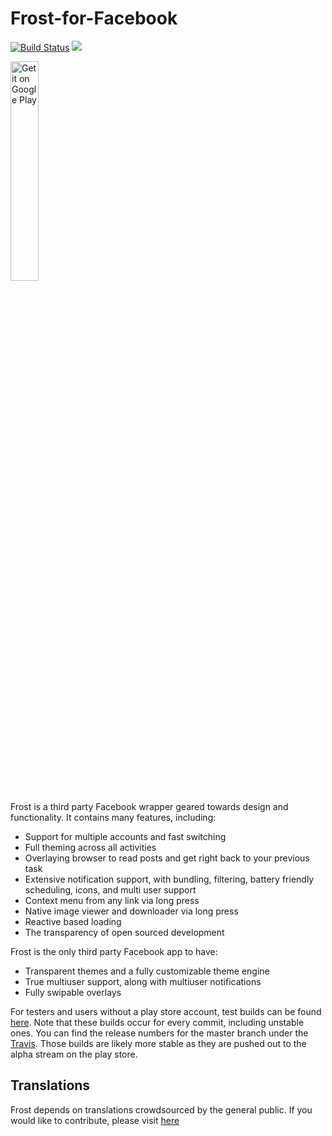 # Frost-for-Facebook

[![Build Status](https://travis-ci.org/AllanWang/Frost-for-Facebook.svg?branch=master)](https://travis-ci.org/AllanWang/Frost-for-Facebook)
[![](https://raw.githubusercontent.com/ZenHubIO/support/master/zenhub-badge.png)](https://zenhub.com)

<a href='https://play.google.com/store/apps/details?id=com.pitchedapps.frost&utm_source=github'><img alt='Get it on Google Play' width="30%" src='https://play.google.com/intl/en_us/badges/images/generic/en_badge_web_generic.png'/></a>

Frost is a third party Facebook wrapper geared towards design and functionality.
It contains many features, including:
* Support for multiple accounts and fast switching
* Full theming across all activities
* Overlaying browser to read posts and get right back to your previous task
* Extensive notification support, with bundling, filtering, battery friendly scheduling, icons, and multi user support
* Context menu from any link via long press
* Native image viewer and downloader via long press
* Reactive based loading
* The transparency of open sourced development

Frost is the only third party Facebook app to have:
* Transparent themes and a fully customizable theme engine
* True multiuser support, along with multiuser notifications
* Fully swipable overlays

For testers and users without a play store account, test builds can be found [here](https://github.com/AllanWang/Frost-for-Facebook-APK-Builder/releases).
Note that these builds occur for every commit, including unstable ones.
You can find the release numbers for the master branch under the [Travis](https://travis-ci.org/AllanWang/Frost-for-Facebook/branches).
Those builds are likely more stable as they are pushed out to the alpha stream on the play store.

## Translations

Frost depends on translations crowdsourced by the general public.
If you would like to contribute, please visit [here](https://allanwang.oneskyapp.com/collaboration/project/128197)